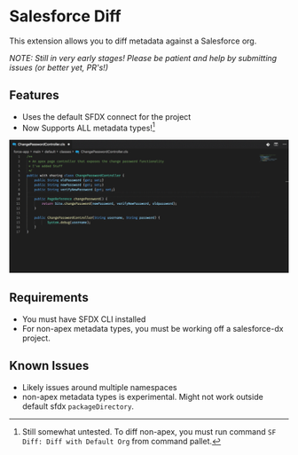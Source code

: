 # Salesforce Diff

This extension allows you to diff metadata against a Salesforce org.

*NOTE: Still in very early stages! Please be patient and help by submitting issues (or better yet, PR's!)*

## Features

- Uses the default SFDX connect for the project
- Now Supports ALL metadata types![^*]


[^*]: Still somewhat untested.  To diff non-apex, you must run command `SF Diff: Diff with Default Org` from command pallet.

![Diff in action](images/demo.gif)

## Requirements

- You must have SFDX CLI installed
- For non-apex metadata types, you must be working off a salesforce-dx project.

## Known Issues

- Likely issues around multiple namespaces
- non-apex metadata types is experimental.  Might not work outside default sfdx `packageDirectory`. 

